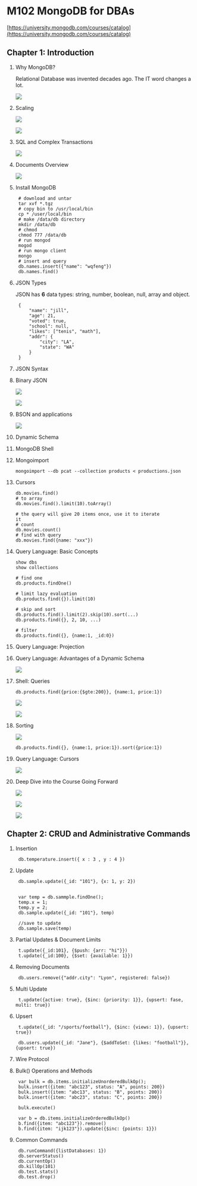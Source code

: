 # M102 MongoDB for DBAs

[https://university.mongodb.com/courses/catalog](https://university.mongodb.com/courses/catalog)

## Chapter 1: Introduction

1. Why MongoDB?
	
	Relational Database was invented decades ago. The IT word changes a lot.
	
	![](mongo_1.png)
	
2. Scaling

	![](mongo_2.png)
	
	![](mongo_3.png)
	
3. SQL and Complex Transactions

	![](mongo_4.png)
	
4. Documents Overview

	![](mongo_5.png)
	
5. Install MongoDB

		# download and untar
		tar xvf *.tgz
		# copy bin to /usr/local/bin
		cp * /user/local/bin
		# make /data/db directory
		mkdir /data/db
		# chmod
		chmod 777 /data/db
		# run mongod
		mogod
		# run mongo client
		mongo
		# insert and query
		db.names.insert({"name": "wqfeng"})
		db.names.find()
		
6. JSON Types

	JSON has <b>6</b> data types: string, number, boolean, null, array and object.
	
		{
			"name": "jill",
			"age": 21,
			"voted": true,
			"school": null,
			"likes": ["tenis", "math"],
			"addr": {
				"city": "LA",
				"state": "WA"
			}
		}
			
7. JSON Syntax
8. Binary JSON

	![](mongo_6.png)
	
	![](mongo_7.png)
9. BSON and applications

	![](mongo_8.png)
10. Dynamic Schema
11. MongoDB Shell
12. Mongoimport

		mongoimport --db pcat --collection products < productions.json
13. Cursors

		db.movies.find()
		# to array
		db.movies.find().limit(10).toArray()
		
		# the query will give 20 items once, use it to iterate
		it
		# count
		db.movies.count()
		# find with query
		db.movies.find({name: "xxx"})
14. Query Language: Basic Concepts

		show dbs
		show collections
		
		# find one
		db.products.findOne()
		
		# limit lazy evaluation
		db.products.find({}).limit(10)
		
		# skip and sort
		db.products.find().limit(2).skip(10).sort(...)
		db.products.find({}, 2, 10, ...)
		
		# filter
		db.products.find({}, {name:1, _id:0})
		
15. Query Language: Projection
16. Query Language: Advantages of a Dynamic Schema

	![](mongo_9.png)
17. Shell: Queries

		db.products.find({price:{$gte:200}}, {name:1, price:1})
		
	![](mongo_10.png)
	
	![](mongo_11.png)
		
18. Sorting

	![](mongo_12.png)

		db.products.find({}, {name:1, price:1}).sort({price:1})
		
19. Query Language: Cursors

	![](mongo_13.png)
	
20. Deep Dive into the Course Going Forward

	![](mongo_15.png)
	
	![](mongo_14.png)
	
	![](mongo_16.png)
	
## Chapter 2: CRUD and Administrative Commands

1. Insertion

		db.temperature.insert({ x : 3 , y : 4 })
		
2. Update

		db.sample.update({_id: "101"}, {x: 1, y: 2})
		
		
		var temp = db.sammple.findOne();
		temp.x = 1;
		temp.y = 2;
		db.sample.update({_id: "101"}, temp)
		
		//save to update
		db.sample.save(temp)
		
3. Partial Updates & Document Limits

		t.update({_id:101}, {$push: {arr: "hi"}})
		t.update({_id:100}, {$set: {available: 1}})
4. Removing Documents

		db.users.remove({"addr.city": "Lyon", registered: false})
		
5. Multi Update

		t.update({active: true}, {$inc: {priority: 1}}, {upsert: fase, multi: true})
		
6. Upsert

		t.update({_id: "/sports/football"}, {$inc: {views: 1}}, {upsert: true})
		
		db.users.update({_id: "Jane"}, {$addToSet: {likes: "football"}}, {upsert: true})

7. Wire Protocol
8. Bulk() Operations and Methods

		var bulk = db.items.initializeUnorderedBulkOp();
		bulk.insert({item: "abc123", status: "A", points: 200})
		bulk.insert({item: "abc13", status: "B", points: 200})
		bulk.insert({item: "abc23", status: "C", points: 200})
		
		bulk.execute()
		
		var b = db.items.initializeOrderedBulkOp()
		b.find({item: "abc123"}).remove()
		b.find({item: "ijk123"}).update({$inc: {points: 1}})
9. Common Commands

		db.runCommand({listDatabases: 1})
		db.serverStatus()
		db.currentOp()
		db.killOp(101)
		db.test.stats()
		db.test.drop()






